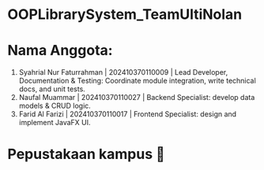 # OOPLibrarySystem_TeamUltiNolan

# Nama Anggota:
1. Syahrial Nur Faturrahman | 202410370110009 | Lead Developer, Documentation & Testing: Coordinate module integration, write technical docs, and unit tests.
2. Naufal Muammar | 202410370110027 | Backend Specialist: develop data models & CRUD logic.
3. Farid Al Farizi | 202410370110017 | Frontend Specialist: design and implement JavaFX UI.

# Pepustakaan kampus 📖
